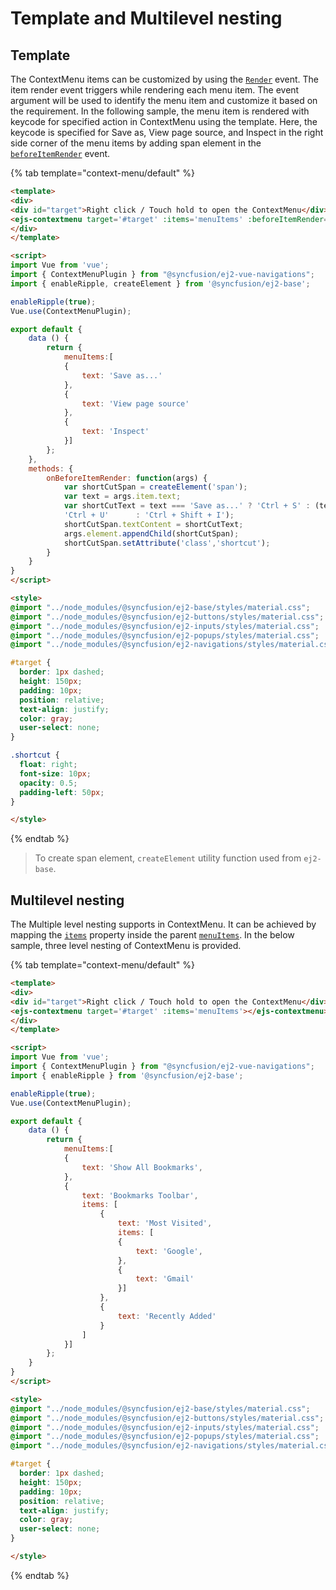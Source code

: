 # Template and Multilevel nesting

## Template

The ContextMenu items can be customized by using the
[`Render`](../api/context-menu#beforeitemrender) event.
The item render event triggers while rendering each menu item. The event argument will be used to identify
the menu item and customize it based on the requirement. In the following sample, the menu item is rendered
with keycode for specified action in ContextMenu using the template. Here, the keycode is specified for Save as,
View page source, and Inspect in the right side corner of the menu items by adding span element
in the [`beforeItemRender`](../api/context-menu#beforeitemrender) event.

{% tab template="context-menu/default" %}

```html
<template>
<div>
<div id="target">Right click / Touch hold to open the ContextMenu</div>
<ejs-contextmenu target='#target' :items='menuItems' :beforeItemRender="onBeforeItemRender"></ejs-contextmenu>
</div>
</template>

<script>
import Vue from 'vue';
import { ContextMenuPlugin } from "@syncfusion/ej2-vue-navigations";
import { enableRipple, createElement } from '@syncfusion/ej2-base';

enableRipple(true);
Vue.use(ContextMenuPlugin);

export default {
    data () {
        return {
            menuItems:[
            {
                text: 'Save as...'
            },
            {
                text: 'View page source'
            },
            {
                text: 'Inspect'
            }]
        };
    },
    methods: {
        onBeforeItemRender: function(args) {
            var shortCutSpan = createElement('span');
            var text = args.item.text;
            var shortCutText = text === 'Save as...' ? 'Ctrl + S' : (text === 'View page source' ?
            'Ctrl + U'      : 'Ctrl + Shift + I');
            shortCutSpan.textContent = shortCutText;
            args.element.appendChild(shortCutSpan);
            shortCutSpan.setAttribute('class','shortcut');
        }
    }
}
</script>

<style>
@import "../node_modules/@syncfusion/ej2-base/styles/material.css";
@import "../node_modules/@syncfusion/ej2-buttons/styles/material.css";
@import "../node_modules/@syncfusion/ej2-inputs/styles/material.css";
@import "../node_modules/@syncfusion/ej2-popups/styles/material.css";
@import "../node_modules/@syncfusion/ej2-navigations/styles/material.css";

#target {
  border: 1px dashed;
  height: 150px;
  padding: 10px;
  position: relative;
  text-align: justify;
  color: gray;
  user-select: none;
}

.shortcut {
  float: right;
  font-size: 10px;
  opacity: 0.5;
  padding-left: 50px;
}

</style>
```

{% endtab %}

> To create span element, `createElement` utility function used from `ej2-base`.

## Multilevel nesting

The Multiple level nesting supports in ContextMenu. It can be achieved by mapping the
[`items`](../api/context-menu/menuItemModel#items) property inside the parent
[`menuItems`](../api/context-menu#items). In the below sample, three level nesting of ContextMenu
is provided.

{% tab template="context-menu/default" %}

```html
<template>
<div>
<div id="target">Right click / Touch hold to open the ContextMenu</div>
<ejs-contextmenu target='#target' :items='menuItems'></ejs-contextmenu>
</div>
</template>

<script>
import Vue from 'vue';
import { ContextMenuPlugin } from "@syncfusion/ej2-vue-navigations";
import { enableRipple } from '@syncfusion/ej2-base';

enableRipple(true);
Vue.use(ContextMenuPlugin);

export default {
    data () {
        return {
            menuItems:[
            {
                text: 'Show All Bookmarks',
            },
            {
                text: 'Bookmarks Toolbar',
                items: [
                    {
                        text: 'Most Visited',
                        items: [
                        {
                            text: 'Google',
                        },
                        {
                            text: 'Gmail'
                        }]
                    },
                    {
                        text: 'Recently Added'
                    }
                ]
            }]
        };
    }
}
</script>

<style>
@import "../node_modules/@syncfusion/ej2-base/styles/material.css";
@import "../node_modules/@syncfusion/ej2-buttons/styles/material.css";
@import "../node_modules/@syncfusion/ej2-inputs/styles/material.css";
@import "../node_modules/@syncfusion/ej2-popups/styles/material.css";
@import "../node_modules/@syncfusion/ej2-navigations/styles/material.css";

#target {
  border: 1px dashed;
  height: 150px;
  padding: 10px;
  position: relative;
  text-align: justify;
  color: gray;
  user-select: none;
}

</style>
```

{% endtab %}

